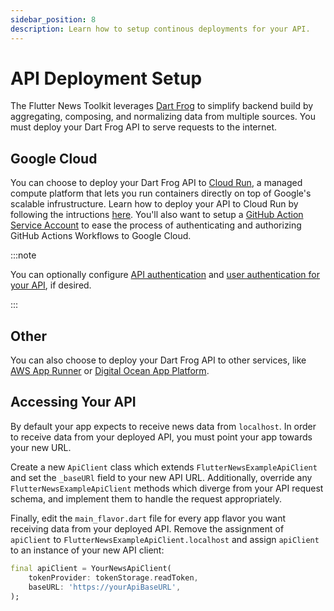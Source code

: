 ```yaml
---
sidebar_position: 8
description: Learn how to setup continous deployments for your API.
---
```


# API Deployment Setup

The Flutter News Toolkit leverages [Dart Frog](https://dartfrog.vgv.dev/docs/overview) to simplify backend build by aggregating, composing, and normalizing data from multiple sources. You must deploy your Dart Frog API to serve requests to the internet.

## Google Cloud

You can choose to deploy your Dart Frog API to [Cloud Run](https://cloud.google.com/run/docs/overview/what-is-cloud-run), a managed compute platform that lets you run containers directly on top of Google's scalable infrustructure. Learn how to deploy your API to Cloud Run by following the intructions [here](https://dartfrog.vgv.dev/docs/deploy/google-cloud-run). You'll also want to setup a [GitHub Action Service Account](https://cloud.google.com/blog/products/identity-security/enabling-keyless-authentication-from-github-actions) to ease the process of authenticating and authorizing GitHub Actions Workflows to Google Cloud.

:::note

You can optionally configure [API authentication](https://cloud.google.com/docs/authentication) and [user authentication for your API](https://cloud.google.com/run/docs/authenticating/end-users#cicp-firebase-auth), if desired.

:::

## Other

You can also choose to deploy your Dart Frog API to other services, like [AWS App Runner](https://dartfrog.vgv.dev/docs/deploy/aws-app-runner) or [Digital Ocean App Platform](https://dartfrog.vgv.dev/docs/deploy/digital-ocean-app-platform).

## Accessing Your API

By default your app expects to receive news data from `localhost`. In order to receive data from your deployed API, you must point your app towards your new URL.

Create a new `ApiClient` class which extends `FlutterNewsExampleApiClient` and set the `_baseURl` field to your new API URL. Additionally, override any `FlutterNewsExampleApiClient` methods which diverge from your API request schema, and implement them to handle the request appropriately.

Finally, edit the `main_flavor.dart` file for every app flavor you want receiving data from your deployed API. Remove the assignment of `apiClient` to `FlutterNewsExampleApiClient.localhost` and assign `apiClient` to an instance of your new API client:

```dart
final apiClient = YourNewsApiClient(
    tokenProvider: tokenStorage.readToken,
    baseURL: 'https://yourApiBaseURL',
);
```
